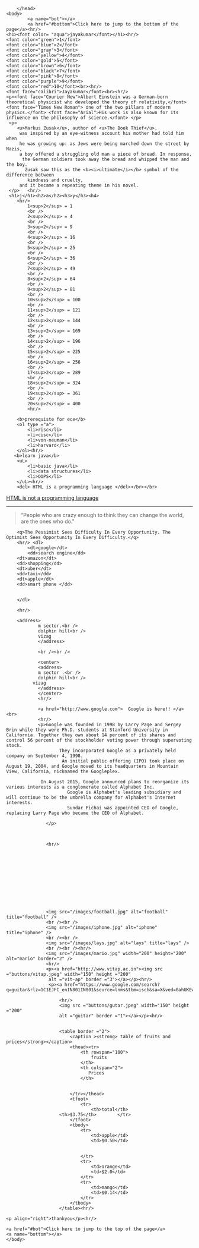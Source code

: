 
<html>
    <head>
        <title>Welcome to VIT-AP</title>
        <link rel="stylesheet" href="styles.css">
        
        </head>
    <body>
            <a name="bot"></a>
            <a href="#bottom">Click here to jump to the bottom of the page</a><hr/>
    <h1><font color= "aqua">jayakumar</font></h1><hr/>
    <font color="green">1</font>
    <font color="blue">2</font>
    <font color="gray">3</font>
    <font color="yellow">4</font>
    <font color="gold">5</font>
    <font color="brown">6</font>
    <font color="black">7</font>
    <font color="pink">8</font>
    <font color="purple">9</font>
    <font color="red">10</font><br><hr/>
    <font face="calibri">Jayakumar</font><br><hr/>
    <p><font face="Courier New">Albert Einstein was a German-born theoretical physicist who developed the theory of relativity,</font><font face="Times New Roman"> one of the two pillars of modern physics.</font> <font face="Arial">His work is also known for its influence on the philosophy of science.</font> </p>
     <p>
        <u>Markus Zusak</u>, author of <u>The Book Thief</u>,
         was inspired by an eye-witness account his mother had told him when 
         he was growing up: as Jews were being marched down the street by Nazis, 
         a boy offered a struggling old man a piece of bread. In response,
          the German soldiers took away the bread and whipped the man and the boy.
           Zusak saw this as the <b><i>ultimate</i></b> symbol of the difference between
            kindness and cruelty,
         and it became a repeating theme in his novel. 
     </p>   <hr/>
     <h1>j</h1><h2>a</h2><h3>y</h3><h4>
        <hr/>
            1<sup>2</sup> = 1
            <br />
            2<sup>2</sup> = 4
            <br />
            3<sup>2</sup> = 9
            <br />
            4<sup>2</sup> = 16
            <br />
            5<sup>2</sup> = 25
            <br />
            6<sup>2</sup> = 36
            <br />
            7<sup>2</sup> = 49
            <br />
            8<sup>2</sup> = 64
            <br />
            9<sup>2</sup> = 81
            <br />
            10<sup>2</sup> = 100
            <br />
            11<sup>2</sup> = 121
            <br />
            12<sup>2</sup> = 144
            <br />
            13<sup>2</sup> = 169
            <br />
            14<sup>2</sup> = 196
            <br />
            15<sup>2</sup> = 225
            <br />
            16<sup>2</sup> = 256
            <br />
            17<sup>2</sup> = 289
            <br />
            18<sup>2</sup> = 324
            <br />
            19<sup>2</sup> = 361
            <br />
            20<sup>2</sup> = 400
            <hr/>
   
        <b>prerequiste for ece</b>
        <ol type ="a">
            <li>risc</li>
            <li>cisc</li>
            <li>von-neuman</li>
            <li>harvard</li>
        </ol><hr/>
       <b>learn java</b>  
        <uL>
            <li>basic java</li>
            <li>data structures</li>
            <li>OOPS</li>
        </uL><hr/>
        <del> HTML is a programming language </del></br></br>
<ins> HTML is not a programming language </ins><hr/>
<blockquote>“People who are crazy enough to think they can change the world, are the ones who do."</blockquote>
          
        <q>The Pessimist Sees Difficulty In Every Opportunity. The Optimist Sees Opportunity In Every Difficulty.</q> 
        <hr/> <dl>
            <dt>google</dt>
            <dd>search engine</dd>
        <dt>amazon</dt>
        <dd>shopping</dd>
        <dt>uber</dt>
        <dd>taxi</dd>
        <dt>apple</dt>
        <dd>smart phone </dd>
        
        
        </dl> 
        
        <hr/>

        <address>
                m sector.<br />
                dolphin hill<br />
                vizag
                </address>
                
                <br /><br />
                
                <center>
                <address>
                m sector .<br />
                dolphin hill<br />
              vizag
                </address>
                </center>
                <hr/>

                <a href="http://www.google.com">  Google is here!! </a><br>
                <hr/>
                <p>Google was founded in 1998 by Larry Page and Sergey Brin while they were Ph.D. students at Stanford University in California. Together they own about 14 percent of its shares and control 56 percent of the stockholder voting power through supervoting stock.
                        They incorporated Google as a privately held company on September 4, 1998.
                         An initial public offering (IPO) took place on August 19, 2004, and Google moved to its headquarters in Mountain View, California, nicknamed the Googleplex.
                   
                 In August 2015, Google announced plans to reorganize its various interests as a conglomerate called Alphabet Inc.
                           Google is Alphabet's leading subsidiary and will continue to be the umbrella company for Alphabet's Internet interests. 
                           Sundar Pichai was appointed CEO of Google, replacing Larry Page who became the CEO of Alphabet.
           
                   </p>
                 


                   <hr/>








                   
                  

    
                   <img src="/images/football.jpg" alt="football" title="football" />
                   <br /><br />
                   <img src="/images/iphone.jpg" alt="iphone" title="iphone" />
                   <br /><br />
                   <img src="/images/lays.jpg" alt="lays" title="lays" />
                   <br /><br /><hr/>
                   <img src="/images/mario.jpg" width="200" height="200" alt="mario" border="2" />
                   <hr/>
                   <p><a href="http://www.vitap.ac.in"><img src ="buttons/vitap.jpeg" width="150" height ="200"
                    alt ="vit-ap" border ="3"></a></p><hr/>
                    <p><a href="https://www.google.com/search?q=guitar&rlz=1C1EJFC_enIN801IN801&source=lnms&tbm=isch&sa=X&ved=0ahUKEwjnq7XcuNrjAhWTUn0KHfL_CFEQ_AUIEigC&biw=1536&bih=674#imgrc=FyzgErKqULkULM:">

                        <hr/>
                        <img src ="buttons/gutar.jpeg" width="150" height ="200"
                        alt ="guitar" border ="1"></a></p><hr/>
                    

                        <table border ="2">
                            <caption ><strong> table of fruits and prices</strong></caption>
                            <thead><tr>
                                <th rowspan="100">
                                    fruits 
                                </th>
                                <th colspan="2">
                                   Prices
                                </th>
                               
                                
                            </tr></thead>
                            <tfoot>
                                <tr>
                                    <th>total</th>
                        <th>$3.75</th>        </tr>
                            </tfoot>
                            <tbody>
                                <tr>
                                    <td>apple</td>
                                    <td>$0.50</td>
                                    
                                    
                                </tr>
                                <tr>
                                    <td>orange</td>
                                    <td>$2.0</td>
                                </tr>
                                <tr>
                                    <td>mango</td>
                                    <td>$0.14</td>
                                </tr>
                            </tbody>
                        </table><hr/>
    
    <p align="right">thankyou</p><hr/>
   
    <a href="#bot">Click here to jump to the top of the page</a>
    <a name="bottom"></a>
    </body>
</html>
